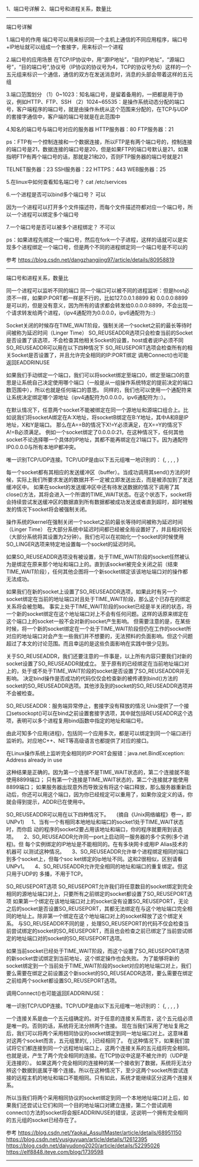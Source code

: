1、端口号详解
2、端口号和进程关系，数量比




---------------------------------------------------------------------------------------------------------------------
端口号详解


1.端口号的作用
端口号可以用来标识同一个主机上通信的不同应用程序，端口号+IP地址就可以组成一个套接字，用来标识一个进程

2.端口号的应用场景
在TCP/IP协议中，用“源IP地址”，“目的IP地址”，“源端口号”，“目的端口号”,协议号（IP协议的协议号为4，TCP的协议号为6）这样的一个五元组来标识一个通信，通信的双方在发送消息时，消息的头部会带着这样的五元组

3.端口范围划分
（1）0~1023：知名端口号，是留着备用的，一把都是用于协议，例如HTTP、FTP、SSH 
（2）1024~65535：是操作系统动态分配的端口号，客户端程序的端口号，就是由操作糸统从这个范围来分配的，在TCP与UDP的套接字通信中，客户端的端口号就是在此范围中

4.知名的端口号与端口号对应的服务器
HTTP服务器：80 
FTP服务器：21

ps：FTP有一个控制连接和一个数据连接，所以FTP是有两个端口号的，控制连接的端口号是21，数据连接的端口号是20，但是如果FTP的端口号默认是21，如果指明FTP有两个端口号的话，那就是21和20，否则FTP服务器的端口号就是21

TELNET服务器：23 
SSH服务器：22 
HTTPS：443 
WEB服务器：25

5.在linux中如何查看知名端口号？
cat /etc/services

6.一个进程是否可以bind多个端口号？
可以

因为一个进程可以打开多个文件描述符，而每个文件描述符都对应一个端口号，所以一个进程可以绑定多个端口号

7.一个端口号是否可以被多个进程绑定？
不可以

ps：如果进程先绑定一个端口号，然后在fork一个子进程，这样的话就可以是实现多个进程绑定一个端口号，但是两个不同的进程绑定同一个端口号是不可以的



参考
https://blog.csdn.net/dangzhangjing97/article/details/80958819


---------------------------------------------------------------------------------------------------------------------

端口号和进程关系，数量比


同一个进程可以监听不同的端口
同一个端口可以被不同的进程监听：但是host必须不一样，如果IP:PORT都一样是不行的，比如127.0.0.1:8899 和 0.0.0.0:8899是可以的，但是没有意义，因为所有的请求都会转发给0.0.0.0:8899，不会出现一个请求转发给两个进程，（ipv4通配符为0.0.0.0，ipv6通配符为::）



Socket关闭的时候存在TIME_WAIT阶段，强制关闭一个socket之前的最长等待时间被称为延迟时间（Linger Time）
SO_REUSEADDR选项只会检查当前的Socket是否设置了该选项，不会检查其他相关Socket的设置，host或者说IP必须不同
SO_REUSEADDR可以用在以下四种情况下
SO_REUSEPORT选项会检查所有的相关Socket是否设置了，并且允许完全相同的IP:PORT绑定
调用Connect()也可能返回EADDRINUSE




如果我们手动绑定一个端口，我们可以将socket绑定至端口0，绑定至端口0的意思是让系统自己决定使用哪个端口（一般是从一组操作系统特定的提前决定的端口数范围中），所以也就是任何端口的意思。
同样的，我们也可以使用一个通配符来让系统决定绑定哪个源地址（ipv4通配符为0.0.0.0，ipv6通配符为::）。


在默认情况下，任意两个socket不能被绑定在同一个源地址和源端口组合上。比如说我们将socketA绑定在A:X地址，将socketB绑定在B:Y地址，其中A和B是IP地址，X和Y是端口。
那么在A==B的情况下X!=Y必须满足，在X==Y的情况下A!=B必须满足。
例如一个socket绑定了0.0.0.0:21，在这种情况下，任何其他socket不论选择哪一个具体的IP地址，其都不能再绑定在21端口下。因为通配符IP0.0.0.0与所有本地IP都冲突。



唯一识别TCP/UDP连接。TCP/UDP是由以下五元组唯一地识别的： 
{<protocol>, <src addr>, <src port>, <dest addr>, <dest port>}



每一个socket都有其相应的发送缓冲区（buffer）。当成功调用其send()方法的时候，实际上我们所要求发送的数据并不一定被立即发送出去，而是被添加到了发送缓冲区中。
如果在socket的发送缓冲区中还有待发送数据的情况下调用了其close()方法，其将会进入一个所谓的TIME_WAIT状态。在这个状态下，socket将会持续尝试发送缓冲区的数据直到所有数据都被成功发送或者直到超时，超时被触发的情况下socket将会被强制关闭。

操作系统的kernel在强制关闭一个socket之前的最长等待时间被称为延迟时间（Linger Time）
在大部分系统中延迟时间都已经被全局设置好了，并且相对较长（大部分系统将其设置为2分钟）。我们也可以在初始化一个socket的时候使用SO_LINGER选项来特定地设置每一个socket的延迟时间。

如果SO_REUSEADDR选项没有被设置，处于TIME_WAIT阶段的socket任然被认为是绑定在原来那个地址和端口上的。直到该socket被完全关闭之前（结束TIME_WAIT阶段），任何其他企图将一个新socket绑定该该地址端口对的操作都无法成功。

如果我们在新的socket上设置了SO_REUSEADDR选项，如果此时有另一个socket绑定在当前的地址端口对且处于TIME_WAIT阶段，那么这个已存在的绑定关系将会被忽略。
事实上处于TIME_WAIT阶段的socket已经是半关闭的状态，将一个新的socket绑定在这个地址端口对上不会有任何问题。这样的话原来绑定在这个端口上的socket一般不会对新的socket产生影响。
但需要注意的是，在某些时候，将一个新的socket绑定在一个处于TIME_WAIT阶段但仍在工作的socket所对应的地址端口对会产生一些我们并不想要的，无法预料的负面影响。但这个问题超过了本文的讨论范围。而且幸运的是这些负面影响在实践中很少见到。

关于SO_REUSEADDR，我们还要注意的一件事是，以上所有内容只要我们对新的socket设置了SO_REUSEADDR就成立。
至于原有的已经绑定在当前地址端口对上的，处于或不处于TIME_WAIT阶段的socket是否设置了SO_REUSEADDR并无影响。
决定bind操作是否成功的代码仅仅会检查新的被传递到bind()方法的socket的SO_REUSEADDR选项。其他涉及到的socket的SO_REUSEADDR选项并不会被检查。


SO_REUSEADDR：服务端异常停止，套接字没有释放的情况
Unix提供了一个接口setsockopt()可以在bind之前设置套接字选项，其中就包括REUSEADDR这个选项，表明可以多个进程复用bind函数中指定的地址和端口号。

由此可知多个应用(进程)，包括同一个应用多次，都是可以绑定到同一个端口进行监听的。对应地C++、NET等高级语言也都提供了对应的接口。

在Linux操作系统上监听完全相同的IP:PORT会报错：java.net.BindException: Address already in use  

这种结果是正确的。因为第一个连接不是TIME_WAIT状态的，第二个连接就不能使用8899端口；
只有第一个连接是TIME_WAIT状态的，第二个连接就才能使用8899端口；
如果服务器出现意外而导致没有将这个端口释放，那么服务器重新启动后，你还可以用这个端口，因为你已经规定可以重用了，如果你没定义的话，你就会得到提示，ADDR已在使用中。 


SO_REUSEADDR可以用在以下四种情况下。 
    (摘自《Unix网络编程》卷一，即UNPv1) 
    1、当有一个有相同本地地址和端口的socket1处于TIME_WAIT状态时，而你启
动的程序的socket2要占用该地址和端口，你的程序就要用到该选项。 
    2、SO_REUSEADDR允许同一port上启动同一服务器的多个实例(多个进程)。但
每个实例绑定的IP地址是不能相同的。在有多块网卡或用IP Alias技术的机器可
以测试这种情况。 
    3、SO_REUSEADDR允许单个进程绑定相同的端口到多个socket上，但每个soc
ket绑定的ip地址不同。这和2很相似，区别请看UNPv1。 
    4、SO_REUSEADDR允许完全相同的地址和端口的重复绑定。但这只用于UDP的
多播，不用于TCP。



SO_REUSEPORT选项
SO_REUSEPORT允许我们将任意数目的socket绑定到完全相同的源地址端口对上，只要所有之前绑定的socket都设置了SO_REUSEPORT选项
如果第一个绑定在该地址端口对上的socket没有设置SO_REUSEPORT，无论之后的socket是否设置SO_REUSEPORT，其都无法绑定在与这个地址端口完全相同的地址上。除非第一个绑定在这个地址端口对上的socket释放了这个绑定关系。
与SO_REUSEADDR不同的是 ，处理SO_REUSEPORT的代码不仅会检查当前尝试绑定的socket的SO_REUSEPORT，而且也会检查之前已绑定了当前尝试绑定的地址端口对的socket的SO_REUSEPORT选项。


如果当前socket已经处于TIME_WAIT阶段，而这个设置了SO_REUSEPORT选项的新socket尝试绑定到当前地址，这个绑定操作也会失败。
为了能够将新的socket绑定到一个当前处于TIME_WAIT阶段的socket对应的地址端口对上，我们要么需要在绑定之前设置这个新socket的SO_REUSEADDR选项，要么需要在绑定之前给两个socket都设置SO_REUSEPORT选项。


调用Connect()也可能返回EADDRINUSE：


唯一识别TCP/UDP连接。TCP/UDP是由以下五元组唯一地识别的： 
{<protocol>, <src addr>, <src port>, <dest addr>, <dest port>}

一个连接关系是由一个五元组确定的。对于任意的连接关系而言，这个五元组必须是唯一的。否则的话，系统将无法分辨两个连接。
现在当我们采用了地址复用之后，我们可以将两个采用相同协议的socket绑定到同一地址端口对上。这意味着对这两个socket而言，五元组里的{<protocol>, <src addr>, <src port>}已经相同了。
在这种情况下，如果我们尝试将它们都连接到同一个远程地址端口上，这两个连接关系的五元组将完全相同。也就是说，产生了两个完全相同的连接。在TCP协议中这是不被允许的（UDP是无连接的）。
如果这两个完全相同的连接种的某一个接收到了数据，系统将无法分辨这个数据到底属于哪个连接。所以在这种情况下，至少这两个socket所尝试连接的远程主机的地址和端口不能相同。只有如此，系统才能继续区分这两个连接关系。

所以当我们将两个采用相同协议的socket绑定到同一个本地地址端口对上后，如果我们还尝试让它们和同一个目的地址端口对建立连接，第二个尝试调用connect()方法的socket将会报EADDRINUSE的错误，这说明一个拥有完全相同的五元组的socket已经存在了。



参考
https://blog.csdn.net/Yaokai_AssultMaster/article/details/68951150
https://blog.csdn.net/yusiguyuan/article/details/12612395
https://blog.csdn.net/daiyudong2020/article/details/52295026
https://elf8848.iteye.com/blog/1739598






---------------------------------------------------------------------------------------------------------------------


